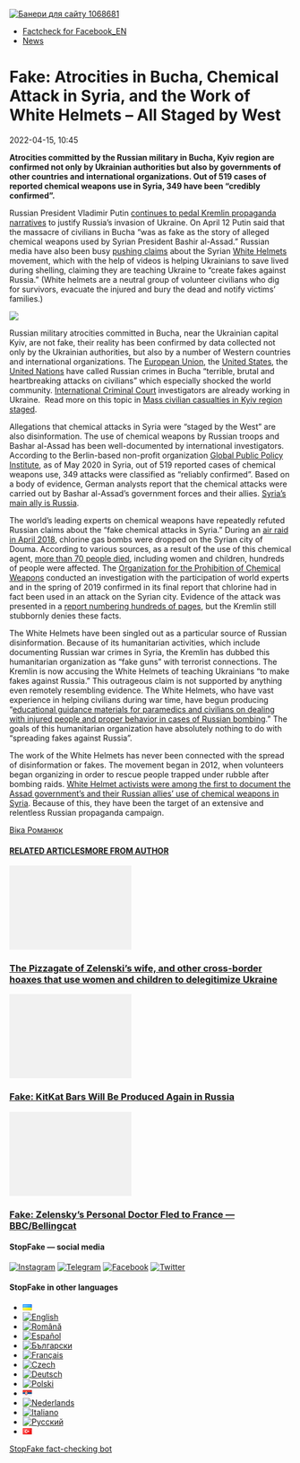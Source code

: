 [![](https://www.stopfake.org/content/uploads/2022/04/Baneri-dlya-sai-tu-1068681-10.png "Банери для сайту 1068681")](https://www.stopfake.org/content/uploads/2022/04/Baneri-dlya-sai-tu-1068681-10.png)

*   [Factcheck for Facebook\_EN](https://www.stopfake.org/en/category/factcheck-facebook-en/)
*   [News](https://www.stopfake.org/en/category/news/)

Fake: Atrocities in Bucha, Chemical Attack in Syria, and the Work of White Helmets – All Staged by West
=======================================================================================================

2022-04-15, 10:45

[](https://www.facebook.com/sharer/sharer.php?u=https%3A%2F%2Fwww.stopfake.org%2Fen%2Ffake-atrocities-in-bucha-chemical-attack-in-syria-and-the-work-of-white-helmets-all-staged-by-west%2F "Facebook")[](viber://forward?text=Fake%3A%20Atrocities%20in%20Bucha%2C%20Chemical%20Attack%20in%20Syria%2C%20and%20the%20Work%20of%20White%20Helmets%20%E2%80%93%20All%20Staged%20by%20West%20https%3A%2F%2Fwww.stopfake.org%2Fen%2Ffake-atrocities-in-bucha-chemical-attack-in-syria-and-the-work-of-white-helmets-all-staged-by-west%2F "Viber")[](https://twitter.com/intent/tweet?text=Fake%3A%20Atrocities%20in%20Bucha%2C%20Chemical%20Attack%20in%20Syria%2C%20and%20the%20Work%20of%20White%20Helmets%20%E2%80%93%20All%20Staged%20by%20West&url=https%3A%2F%2Fwww.stopfake.org%2Fen%2Ffake-atrocities-in-bucha-chemical-attack-in-syria-and-the-work-of-white-helmets-all-staged-by-west%2F "X")[](https://api.whatsapp.com/send?text=Fake%3A%20Atrocities%20in%20Bucha%2C%20Chemical%20Attack%20in%20Syria%2C%20and%20the%20Work%20of%20White%20Helmets%20%E2%80%93%20All%20Staged%20by%20West%20https%3A%2F%2Fwww.stopfake.org%2Fen%2Ffake-atrocities-in-bucha-chemical-attack-in-syria-and-the-work-of-white-helmets-all-staged-by-west%2F "Whatsapp")[](https://www.stopfake.org/en/fake-atrocities-in-bucha-chemical-attack-in-syria-and-the-work-of-white-helmets-all-staged-by-west/)[](https://telegram.me/share/url?url=https%3A%2F%2Fwww.stopfake.org%2Fen%2Ffake-atrocities-in-bucha-chemical-attack-in-syria-and-the-work-of-white-helmets-all-staged-by-west%2F&text=Fake%3A%20Atrocities%20in%20Bucha%2C%20Chemical%20Attack%20in%20Syria%2C%20and%20the%20Work%20of%20White%20Helmets%20%E2%80%93%20All%20Staged%20by%20West "Telegram")[](https://www.instagram.com/ "Instagram")

  

**Atrocities committed by the Russian military in Bucha, Kyiv region are confirmed not only by Ukrainian authorities but also by governments of other countries and international organizations. Out of 519 cases of reported chemical weapons use in Syria, 349 have been “credibly confirmed”.**

Russian President Vladimir Putin [continues to pedal Kremlin propaganda narratives](https://vz.ru/news/2022/4/12/1153402.html) to justify Russia’s invasion of Ukraine. On April 12 Putin said that the massacre of civilians in Bucha “was as fake as the story of alleged chemical weapons used by Syrian President Bashir al-Assad.” Russian media have also been busy [pushing claims](https://www.pravda.ru/news/world/1698239-belye_kaski/) about the Syrian [White Helmets](https://www.history.com/news/who-are-the-white-helmets) movement, which with the help of videos is helping Ukrainians to save lived during shelling, claiming they are teaching Ukraine to “create fakes against Russia.” (White helmets are a neutral group of volunteer civilians who dig for survivors, evacuate the injured and bury the dead and notify victims’ families.)

![](https://www.stopfake.org/content/uploads/2022/05/Znimok-ekrana-2022-04-13-o-15.17.05-1024x745.png)

Russian military atrocities committed in Bucha, near the Ukrainian capital Kyiv, are not fake, their reality has been confirmed by data collected not only by the Ukrainian authorities, but also by a number of Western countries and international organizations. The [European Union](https://www.consilium.europa.eu/en/press/press-releases/2022/04/04/ukraine-declaration-by-the-high-representative-on-behalf-of-the-eu-on-russian-atrocities-committed-in-bucha-and-other-ukrainian-towns/), the [United States](https://usun.usmission.gov/remarks-by-ambassador-linda-thomas-greenfield-at-a-press-avail-in-bucharest-romania/?_ga=2.1753593.950783153.1649430150-285323017.1646655393), the [United Nations](https://news.un.org/ru/story/2022/04/1421262) have called Russian crimes in Bucha “terrible, brutal and heartbreaking attacks on civilians” which especially shocked the world community. [International Criminal Court](https://www.icc-cpi.int/news/statement-icc-prosecutor-karim-aa-khan-qc-situation-ukraine-additional-referrals-japan-and) investigators are already working in Ukraine.  Read more on this topic in [Mass civilian casualties in Kyiv region staged](https://www.stopfake.org/en/fake-mass-civilian-casualties-in-kyiv-region-staged/).

Allegations that chemical attacks in Syria were “staged by the West” are also disinformation. The use of chemical weapons by Russian troops and Bashar al-Assad has been well-documented by international investigators. According to the Berlin-based non-profit organization [Global Public Policy Institute](https://chemicalweapons.gppi.net/analysis/introduction/), as of May 2020 in Syria, out of 519 reported cases of chemical weapons use, 349 attacks were classified as “reliably confirmed”. Based on a body of evidence, German analysts report that the chemical attacks were carried out by Bashar al-Assad’s government forces and their allies. [Syria’s main ally is Russia](https://rg.ru/2018/05/10/bashar-asad-nazval-glavnyh-soiuznikov-sirii.html).

The world’s leading experts on chemical weapons have repeatedly refuted Russian claims about the “fake chemical attacks in Syria.” During an [air raid in April 2018](https://www.opcw.org/sites/default/files/documents/2019/03/s-1731-2019%28e%29.pdf), chlorine gas bombs were dropped on the Syrian city of Douma. According to various sources, as a result of the use of this chemical agent, [more than 70 people died](https://www.bbc.com/news/world-middle-east-43686157?ocid=socialflow_twitter), including women and children, hundreds of people were affected. The [Organization for the Prohibition of Chemical Weapons](https://www.opcw.org/sites/default/files/documents/2019/03/s-1731-2019%28e%29.pdf) conducted an investigation with the participation of world experts and in the spring of 2019 confirmed in its final report that chlorine had in fact been used in an attack on the Syrian city. Evidence of the attack was presented in a [report numbering hundreds of pages](https://www.opcw.org/sites/default/files/documents/2019/03/s-1731-2019%28e%29.pdf), but the Kremlin still stubbornly denies these facts.

The White Helmets have been singled out as a particular source of Russian disinformation. Because of its humanitarian activities, which include documenting Russian war crimes in Syria, the Kremlin has dubbed this humanitarian organization as “fake guns” with terrorist connections. The Kremlin is now accusing the White Helmets of teaching Ukrainians “to make fakes against Russia.” This outrageous claim is not supported by anything even remotely resembling evidence. The White Helmets, who have vast experience in helping civilians during war time, have begun producing “[educational guidance materials for paramedics and civilians on dealing with injured people and proper behavior in cases of Russian bombing](https://mobile.twitter.com/Zidane084/status/1513221098770472960).” The goals of this humanitarian organization have absolutely nothing to do with “spreading fakes against Russia”.

The work of the White Helmets has never been connected with the spread of disinformation or fakes. The movement began in 2012, when volunteers began organizing in order to rescue people trapped under rubble after bombing raids. [White Helmet activists were among the first to document the Assad government’s and their Russian allies’ use of chemical weapons in Syria](https://twitter.com/SyriaCivilDef/status/982785813082705920). Because of this, they have been the target of an extensive and relentless Russian propaganda campaign. 

  

[](https://www.facebook.com/sharer/sharer.php?u=https%3A%2F%2Fwww.stopfake.org%2Fen%2Ffake-atrocities-in-bucha-chemical-attack-in-syria-and-the-work-of-white-helmets-all-staged-by-west%2F "Facebook")[](viber://forward?text=Fake%3A%20Atrocities%20in%20Bucha%2C%20Chemical%20Attack%20in%20Syria%2C%20and%20the%20Work%20of%20White%20Helmets%20%E2%80%93%20All%20Staged%20by%20West%20https%3A%2F%2Fwww.stopfake.org%2Fen%2Ffake-atrocities-in-bucha-chemical-attack-in-syria-and-the-work-of-white-helmets-all-staged-by-west%2F "Viber")[](https://twitter.com/intent/tweet?text=Fake%3A%20Atrocities%20in%20Bucha%2C%20Chemical%20Attack%20in%20Syria%2C%20and%20the%20Work%20of%20White%20Helmets%20%E2%80%93%20All%20Staged%20by%20West&url=https%3A%2F%2Fwww.stopfake.org%2Fen%2Ffake-atrocities-in-bucha-chemical-attack-in-syria-and-the-work-of-white-helmets-all-staged-by-west%2F "X")[](https://api.whatsapp.com/send?text=Fake%3A%20Atrocities%20in%20Bucha%2C%20Chemical%20Attack%20in%20Syria%2C%20and%20the%20Work%20of%20White%20Helmets%20%E2%80%93%20All%20Staged%20by%20West%20https%3A%2F%2Fwww.stopfake.org%2Fen%2Ffake-atrocities-in-bucha-chemical-attack-in-syria-and-the-work-of-white-helmets-all-staged-by-west%2F "Whatsapp")[](https://www.stopfake.org/en/fake-atrocities-in-bucha-chemical-attack-in-syria-and-the-work-of-white-helmets-all-staged-by-west/)[](https://telegram.me/share/url?url=https%3A%2F%2Fwww.stopfake.org%2Fen%2Ffake-atrocities-in-bucha-chemical-attack-in-syria-and-the-work-of-white-helmets-all-staged-by-west%2F&text=Fake%3A%20Atrocities%20in%20Bucha%2C%20Chemical%20Attack%20in%20Syria%2C%20and%20the%20Work%20of%20White%20Helmets%20%E2%80%93%20All%20Staged%20by%20West "Telegram")[](https://www.instagram.com/ "Instagram")

[Віка Романюк](#)

#### [RELATED ARTICLES](#)[MORE FROM AUTHOR](#)

[![](data:image/png;base64,iVBORw0KGgoAAAANSUhEUgAAANoAAACWAQMAAACCSQSPAAAAA1BMVEWurq51dlI4AAAAAXRSTlMmkutdmwAAABpJREFUWMPtwQENAAAAwiD7p7bHBwwAAAAg7RD+AAGXD7BoAAAAAElFTkSuQmCC "The Pizzagate of Zelenski’s wife, and other cross-border hoaxes that use women and children to delegitimize Ukraine")](https://www.stopfake.org/en/the-pizzagate-of-zelenski-s-wife-and-other-cross-border-hoaxes-that-use-women-and-children-to-delegitimize-ukraine/ "The Pizzagate of Zelenski’s wife, and other cross-border hoaxes that use women and children to delegitimize Ukraine")

### [The Pizzagate of Zelenski’s wife, and other cross-border hoaxes that use women and children to delegitimize Ukraine](https://www.stopfake.org/en/the-pizzagate-of-zelenski-s-wife-and-other-cross-border-hoaxes-that-use-women-and-children-to-delegitimize-ukraine/ "The Pizzagate of Zelenski’s wife, and other cross-border hoaxes that use women and children to delegitimize Ukraine")

[![](data:image/png;base64,iVBORw0KGgoAAAANSUhEUgAAANoAAACWAQMAAACCSQSPAAAAA1BMVEWurq51dlI4AAAAAXRSTlMmkutdmwAAABpJREFUWMPtwQENAAAAwiD7p7bHBwwAAAAg7RD+AAGXD7BoAAAAAElFTkSuQmCC "Fake: KitKat Bars Will Be Produced Again in Russia")](https://www.stopfake.org/en/fake-kitkat-bars-will-be-produced-again-in-russia/ "Fake: KitKat Bars Will Be Produced Again in Russia")

### [Fake: KitKat Bars Will Be Produced Again in Russia](https://www.stopfake.org/en/fake-kitkat-bars-will-be-produced-again-in-russia/ "Fake: KitKat Bars Will Be Produced Again in Russia")

[![](data:image/png;base64,iVBORw0KGgoAAAANSUhEUgAAANoAAACWAQMAAACCSQSPAAAAA1BMVEWurq51dlI4AAAAAXRSTlMmkutdmwAAABpJREFUWMPtwQENAAAAwiD7p7bHBwwAAAAg7RD+AAGXD7BoAAAAAElFTkSuQmCC "Fake: Zelensky’s Personal Doctor Fled to France — BBC/Bellingcat")](https://www.stopfake.org/en/fake-zelensky-s-personal-doctor-fled-to-france-bbc-bellingcat/ "Fake: Zelensky’s Personal Doctor Fled to France — BBC/Bellingcat")

### [Fake: Zelensky’s Personal Doctor Fled to France — BBC/Bellingcat](https://www.stopfake.org/en/fake-zelensky-s-personal-doctor-fled-to-france-bbc-bellingcat/ "Fake: Zelensky’s Personal Doctor Fled to France — BBC/Bellingcat")

[](#)[](#)

#### StopFake — social media

[![Instagram](https://www.stopfake.org/content/uploads/2020/09/inAsset-1.png)](https://www.instagram.com/stopfakingnews/) [![Telegram](https://www.stopfake.org/content/uploads/2020/09/teAsset-1.png)](https://t.me/StopFake) [![Facebook](https://www.stopfake.org/content/uploads/2020/10/facebook.png)](https://www.facebook.com/stopfakeukraine) [![Twitter](https://www.stopfake.org/content/uploads/2024/03/twitter_x_new_logo_x_rounded_icon_256078.png)](https://twitter.com/StopFakingNews)

#### StopFake in other languages

*   [![Українська](data:image/png;base64,iVBORw0KGgoAAAANSUhEUgAAABAAAAALCAMAAABBPP0LAAAAb1BMVEUAhP8AfP0Ac/oAZ/UAV/B5yv9wxv5iwf1WvP1Ot/gAQOlMt/1Bs/s1rfkpqPdBsfYdovUAkciK0edqwuBautpNtdZAr9IATZr43QD8/GX6+kn5+Tr4+C329iD09BTy8g309DHguQDy8iruzwDnwwAuoRPoAAAASElEQVR4AU3MAQYDQRAF0Ve9WRAQYO5/zUgSDIxf8DQdiGR3I7v0YOLS3ns4PPt8Wq86vn6vVht7NRzG0OHRSpDb8Gt5IvjAHy/kBL+aIRygAAAAAElFTkSuQmCC)](https://www.stopfake.org/uk/fejk-rizanina-u-buchi-himataka-v-siriyi-ta-robota-bilih-kasok-postanovki-zahodu/)
*   [![English](/content/polylang/en_US.png)](https://www.stopfake.org/en/fake-atrocities-in-bucha-chemical-attack-in-syria-and-the-work-of-white-helmets-all-staged-by-west/)
*   [![Română](/content/polylang/ro_RO.png)](https://www.stopfake.org/ro/pagina-principala/)
*   [![Español](/content/polylang/es_ES.png)](https://www.stopfake.org/es/portada/)
*   [![Български](/content/polylang/bg_BG.png)](https://www.stopfake.org/bg/nachalo/)
*   [![Français](/content/polylang/fr_FR.png)](https://www.stopfake.org/fr/faux-le-massacre-de-boutcha-l-attaque-chimique-en-syrie-et-le-travail-des-casques-blancs-sont-des-mises-en-scene-de-l-occident/)
*   [![Czech](/content/polylang/cs_CZ.png)](https://www.stopfake.org/cz/domu/)
*   [![Deutsch](/content/polylang/de_DE.png)](https://www.stopfake.org/de/start/)
*   [![Polski](/content/polylang/pl_PL.png)](https://www.stopfake.org/pl/fake-masakra-w-buczy-atak-chemiczny-w-syrii-i-dzialania-bialych-helmow-sa-inscenizacjami-zachodu/)
*   [![Српски језик](data:image/png;base64,iVBORw0KGgoAAAANSUhEUgAAABAAAAALCAMAAABBPP0LAAAAbFBMVEXkAADhAADbAADSAADMAADHAADzY1jnXlTcWVDBAADoNjbWMjPogFXlflTNPkL19XYAHno2grgAWqLto6TwubkAVZkwc6QAGmwAHXc1f7b19fXy8vLuxMU0frPaeHrSXWDm5ubrztDPb3Pr6+sXdtjeAAAAVklEQVR4AQXBQQqCABRAwXn5E4lo0/3vGK2SMJtJQkjUFQTRZFQd4DCw5ASYR+lr/S1Qs7XrXjtgzO6WE2Aux+b18L4H53qB57o+wybTyU7wwWw4APAHXWkRm6nRMmoAAAAASUVORK5CYII=)](https://www.stopfake.org/sr/naslovna/)
*   [![Nederlands](/content/polylang/nl_NL.png)](https://www.stopfake.org/nl/home-2/)
*   [![Italiano](/content/polylang/it_IT.png)](https://www.stopfake.org/it/home/)
*   [![Русский](/content/polylang/ru_RU.png)](https://www.stopfake.org/ru/fejk-reznya-v-buche-himataka-v-sirii-i-rabota-belyh-kasok-postanovki-zapada/)
*   [![Türkçe](data:image/png;base64,iVBORw0KGgoAAAANSUhEUgAAABAAAAALCAMAAABBPP0LAAAARVBMVEX+AAD3AADwAAD+fHz9cHH7ZGT9WVn6UFDpAAD9oKD5Q0P5OTn2MzP1Kir7ubr65ub1Gxv69PTzDw/kAAD319ffAAD4iooXHQ3FAAAAYklEQVR4AT3HhW0EQRQD0Oc/KG3/dQYEYTg2O+4IQbTHydWt0fw2Sfz8Fuw51+U3On7a6/pc/as1UZLDyuq13lWOwpdPn3+v7XJiDD3DR1N87Qr5WXX9zyQ9opEIOwkmDgr/ZXASmpFRqe0AAAAASUVORK5CYII=)](https://www.stopfake.org/tr/ana-sayfa-2/)

[StopFake fact-checking bot](https://t.me/StopFakeUkraine_bot)